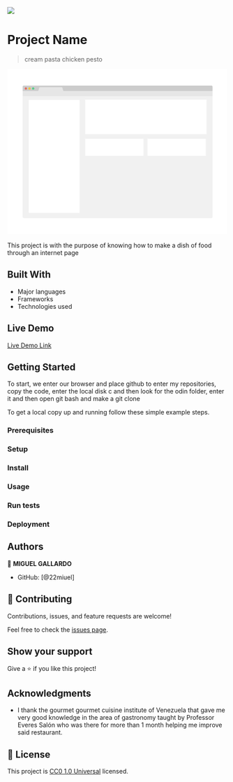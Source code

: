 ![](https://img.shields.io/badge/Uneweb-blue)

# Project Name

> cream pasta chicken pesto

![screenshot](./app_screenshot.png)

This project is with the purpose of knowing how to make a dish of food through an internet page

## Built With

- Major languages
- Frameworks
- Technologies used

## Live Demo

[Live Demo Link](https://livedemo.com)


## Getting Started

To start, we enter our browser and place github to enter my repositories, copy the code, enter the local disk c and then look for the odin folder, enter it and then open git bash and make a git clone


To get a local copy up and running follow these simple example steps.

### Prerequisites

### Setup

### Install

### Usage

### Run tests

### Deployment



## Authors

👤 **MIGUEL GALLARDO**
- GitHub: [@22miuel]

## 🤝 Contributing

Contributions, issues, and feature requests are welcome!

Feel free to check the [issues page](https://github.com/22miuel/odin-recipes/issues).

## Show your support

Give a ⭐️ if you like this project!

## Acknowledgments

- I thank the gourmet gourmet cuisine institute of Venezuela that gave me very good knowledge in the area of ​​gastronomy taught by Professor Everes Salón who was there for more than 1 month helping me improve said restaurant.
## 📝 License

This project is [CC0 1.0 Universal](LICENSE) licensed.